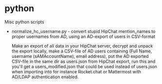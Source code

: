 # python
Misc python scripts

* normalize_hc_username.py - convert stupid HipChat mention_names to proper usernames from AD, using an AD-export of users in CSV-format

  Make an export of all data in your HipChat server, decrypt and unpack the export locally, make a CSV-file of AD users containing (Full Name, username (sAMAccountName), email address), put the AD exported CSV-file in the same dir as users.json from HipChat export, run this and you'll get a users_modified.json that could be used instead of users.json when importing into for instance Rocket.chat or Mattermost with AD/LDAP authentication enabled.
  
